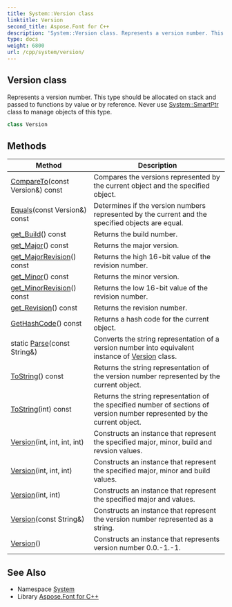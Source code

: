 ```yaml
---
title: System::Version class
linktitle: Version
second_title: Aspose.Font for C++
description: 'System::Version class. Represents a version number. This type should be allocated on stack and passed to functions by value or by reference. Never use System::SmartPtr class to manage objects of this type in C++.'
type: docs
weight: 6800
url: /cpp/system/version/
---
```

## Version class


Represents a version number. This type should be allocated on stack and passed to functions by value or by reference. Never use [System::SmartPtr](../smartptr/) class to manage objects of this type.

```cpp
class Version
```

## Methods

| Method | Description |
| --- | --- |
| [CompareTo](./compareto/)(const Version\&) const | Compares the versions represented by the current object and the specified object. |
| [Equals](./equals/)(const Version\&) const | Determines if the version numbers represented by the current and the specified objects are equal. |
| [get_Build](./get_build/)() const | Returns the build number. |
| [get_Major](./get_major/)() const | Returns the major version. |
| [get_MajorRevision](./get_majorrevision/)() const | Returns the high 16-bit value of the revision number. |
| [get_Minor](./get_minor/)() const | Returns the minor version. |
| [get_MinorRevision](./get_minorrevision/)() const | Returns the low 16-bit value of the revision number. |
| [get_Revision](./get_revision/)() const | Returns the revision number. |
| [GetHashCode](./gethashcode/)() const | Returns a hash code for the current object. |
| static [Parse](./parse/)(const String\&) | Converts the string representation of a version number into equivalent instance of [Version](./) class. |
| [ToString](./tostring/)() const | Returns the string representation of the version number represented by the current object. |
| [ToString](./tostring/)(int) const | Returns the string representation of the specified number of sections of version number represented by the current object. |
| [Version](./version/)(int, int, int, int) | Constructs an instance that represent the specified major, minor, build and revsion values. |
| [Version](./version/)(int, int, int) | Constructs an instance that represent the specified major, minor and build values. |
| [Version](./version/)(int, int) | Constructs an instance that represent the specified major and values. |
| [Version](./version/)(const String\&) | Constructs an instance that represent the version number represented as a string. |
| [Version](./version/)() | Constructs an instance that represents version number 0.0.-1.-1. |
## See Also

* Namespace [System](../)
* Library [Aspose.Font for C++](../../)
